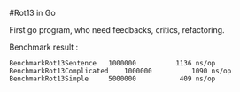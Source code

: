 #Rot13 in Go

First go program, who need feedbacks, critics, refactoring.

Benchmark result :
```shell
BenchmarkRot13Sentence   1000000          1136 ns/op
BenchmarkRot13Complicated    1000000          1090 ns/op
BenchmarkRot13Simple     5000000           409 ns/op
```
